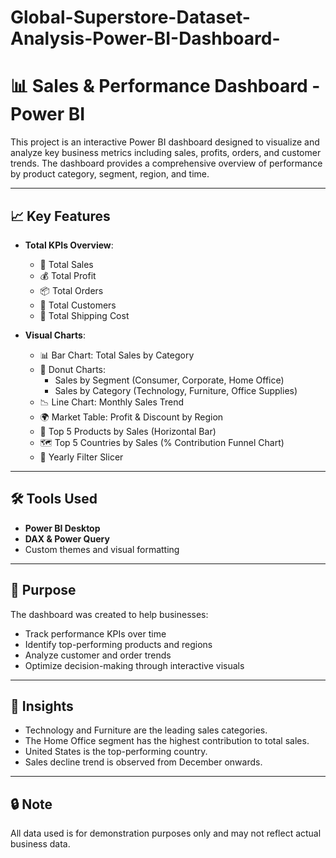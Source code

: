 # Global-Superstore-Dataset-Analysis-Power-BI-Dashboard-
# 📊 Sales & Performance Dashboard - Power BI

This project is an interactive Power BI dashboard designed to visualize and analyze key business metrics including sales, profits, orders, and customer trends. The dashboard provides a comprehensive overview of performance by product category, segment, region, and time.

---

## 📈 Key Features

- **Total KPIs Overview**:
  - 🧾 Total Sales
  - 💰 Total Profit
  - 📦 Total Orders
  - 👥 Total Customers
  - 🚚 Total Shipping Cost

- **Visual Charts**:
  - 📊 Bar Chart: Total Sales by Category
  - 🍩 Donut Charts:
    - Sales by Segment (Consumer, Corporate, Home Office)
    - Sales by Category (Technology, Furniture, Office Supplies)
  - 📉 Line Chart: Monthly Sales Trend
  - 🌍 Market Table: Profit & Discount by Region
  - 🛒 Top 5 Products by Sales (Horizontal Bar)
  - 🗺️ Top 5 Countries by Sales (% Contribution Funnel Chart)
  - 📅 Yearly Filter Slicer

---

## 🛠️ Tools Used

- **Power BI Desktop**
- **DAX & Power Query**
- Custom themes and visual formatting

---

## 📌 Purpose

The dashboard was created to help businesses:
- Track performance KPIs over time
- Identify top-performing products and regions
- Analyze customer and order trends
- Optimize decision-making through interactive visuals

---



## 🧠 Insights

- Technology and Furniture are the leading sales categories.
- The Home Office segment has the highest contribution to total sales.
- United States is the top-performing country.
- Sales decline trend is observed from December onwards.

---

## 🔒 Note

All data used is for demonstration purposes only and may not reflect actual business data.



